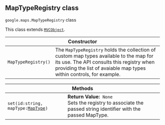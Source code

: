 <h2 id="MapTypeRegistry"> MapTypeRegistry class </h2><p>
<code><span itemprop="path">google.maps</span>.<span itemprop="name">MapTypeRegistry</span></code>
class
</p><p>This class extends
<code><a href="https://github.com/amenadiel/google-maps-documentation/blob/master/docs/MVCObject.md">MVCObject</a></code>.
</p><div class="devsite-table-wrapper"><table class="constructors responsive" summary="class MapTypeRegistry - Constructor">
<thead>
<tr><th colspan="2">Constructor</th>
</tr></thead>
<tbody>
<tr>
<td><code><span>MapTypeRegistry()</span></code></td>
<td>The <code><span>MapTypeRegistry</span></code> holds the collection of custom map types available to the map for its use. The API consults this registry when providing the list of avaiable map types within controls, for example.</td>
</tr>
</tbody>
</table></div><div class="devsite-table-wrapper"><table class="methods responsive" summary="class MapTypeRegistry - Methods">
<thead>
<tr><th colspan="2">Methods</th>
</tr></thead>
<tbody>
<tr>
<td><code><span>set(<wbr>id:string,<wbr> mapType:</span><a href="https://github.com/amenadiel/google-maps-documentation/blob/master/docs/MapType.md"><span>MapType</span></a><span>)</span></code></td>
<td><div><strong>Return Value:</strong>&nbsp; <code>None</code></div>
<div class="desc">Sets the registry to associate the passed string identifier with the passed MapType.</div></td>
</tr>
</tbody>
</table></div>